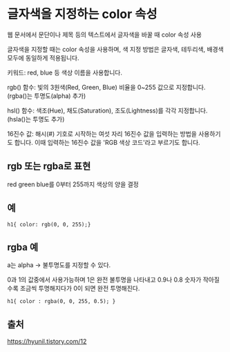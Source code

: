 글자색을 지정하는 color 속성
====

웹 문서에서 문단이나 제목 등의 텍스트에서 글자색을 바꿀 때 color 속성 사용

글자색을 지정할 때는 color 속성을 사용하며, 색 지정 방법은 글자색, 테두리색, 배경색 모두에 동일하게 적용됩니다.

키워드: red, blue 등 색상 이름을 사용합니다.

rgb() 함수: 빛의 3원색(Red, Green, Blue) 비율을 0~255 값으로 지정합니다. (rgba()는 투명도(alpha) 추가)

hsl() 함수: 색조(Hue), 채도(Saturation), 조도(Lightness)를 각각 지정합니다. (hsla()는 투명도 추가)

16진수 값: 해시(#) 기호로 시작하는 여섯 자리 16진수 값을 입력하는 방법을 사용하기도 합니다. 이때 입력하는 16진수 값을 'RGB 색상 코드'라고 부르기도 합니다.


rgb 또는 rgba로 표현
---

red green blue를 0부터 255까지 색상의 양을 결정

예
--

    h1{ color: rgb(0, 0, 255);}

rgba 예
---

a는 alpha -> 불투명도를 지정할 수 있다.

0과 1의 값중에서 사용가능하며 1은 완전 불투명을 나타내고 0.9나 0.8 숫자가 작아질수록 조금씩 투명해지다가 0이 되면 완전 투명해진다.



    h1{ color : rgba(0, 0, 255, 0.5); }







출처
---

https://hyunil.tistory.com/12

    
